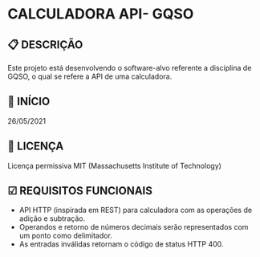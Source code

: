 # CALCULADORA API- GQSO 

## 📋 DESCRIÇÃO

Este projeto está desenvolvendo o software-alvo referente a disciplina de GQSO, o qual se refere a API de uma calculadora.

## 🚀 INÍCIO 

26/05/2021

## 📄 LICENÇA  

Licença permissiva MIT (Massachusetts Institute of Technology)

## ☑ REQUISITOS FUNCIONAIS 

* API HTTP (inspirada em REST) para calculadora com as operações de adição e subtração. 
* Operandos e retorno de números decimais serão representados com um ponto como delimitador. 
* As entradas inválidas retornam o código de status HTTP 400.
